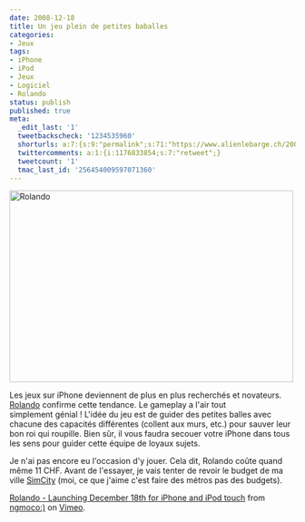 ```yaml
---
date: 2008-12-18
title: Un jeu plein de petites baballes
categories:
- Jeux
tags:
- iPhone
- iPod
- Jeux
- Logiciel
- Rolando
status: publish
published: true
meta:
  _edit_last: '1'
  tweetbackscheck: '1234535960'
  shorturls: a:7:{s:9:"permalink";s:71:"https://www.alienlebarge.ch/2008/12/18/un-jeu-plein-de-petites-baballes/";s:7:"tinyurl";s:25:"https://tinyurl.com/be2w45";s:4:"isgd";s:17:"https://is.gd/ikhE";s:5:"bitly";s:20:"https://bit.ly/2pwiV5";s:5:"snipr";s:22:"https://snipr.com/b9xwj";s:5:"snurl";s:22:"https://snurl.com/b9xwj";s:7:"snipurl";s:24:"https://snipurl.com/b9xwj";}
  twittercomments: a:1:{i:1176833854;s:7:"retweet";}
  tweetcount: '1'
  tmac_last_id: '256454009597071360'
---
```

<img class="alignnone size-medium wp-image-904" title="Rolando" src="https://dlgjp9x71cipk.cloudfront.net/2008/12/rolando-500x338.png" alt="Rolando" width="500" height="338" />

Les jeux sur iPhone deviennent de plus en plus recherchés et novateurs. <a href="https://rolando.ngmoco.com/"><span>Rolando</span></a> confirme cette tendance. Le gameplay a l'air tout simplement génial !<span>
</span>L'idée du jeu est de guider des petites balles avec chacune des capacités différentes (collent aux murs, etc.) pour sauver leur bon roi qui roupille. Bien sûr, il vous faudra secouer votre iPhone dans tous les sens pour guider cette équipe de loyaux sujets.

Je n'ai pas encore eu l'occasion d'y jouer. Cela dit, Rolando coûte quand même 11 CHF. Avant de l'essayer, je vais tenter de revoir le budget de ma ville <a href="https://itunes.apple.com/WebObjects/MZStore.woa/wa/viewSoftware?id=300260420&amp;mt=8"><span>SimCity</span></a> (moi, ce que j'aime c'est faire des métros pas des budgets). 

<!--more-->

<object width="400" height="302" data="https://vimeo.com/moogaloop.swf?clip_id=2548561&amp;server=vimeo.com&amp;show_title=1&amp;show_byline=1&amp;show_portrait=0&amp;color=&amp;fullscreen=1" type="application/x-shockwave-flash"><param name="allowfullscreen" value="true" /><param name="allowscriptaccess" value="always" /><param name="src" value="https://vimeo.com/moogaloop.swf?clip_id=2548561&amp;server=vimeo.com&amp;show_title=1&amp;show_byline=1&amp;show_portrait=0&amp;color=&amp;fullscreen=1" /></object>
<a href="https://vimeo.com/2548561">Rolando - Launching December 18th for iPhone and iPod touch</a> from <a href="https://vimeo.com/ngmoco">ngmoco:)</a> on <a href="https://vimeo.com">Vimeo</a>.
